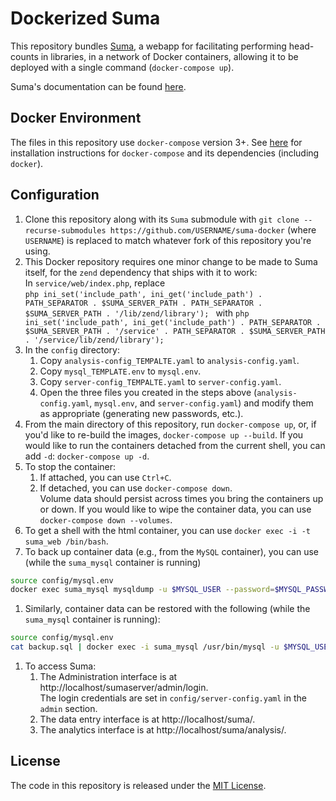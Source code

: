 # Dockerized Suma

This repository bundles [Suma](https://github.com/suma-project/Suma), a webapp for facilitating performing head-counts in libraries, in a network of Docker containers, allowing it to be deployed with a single command (`docker-compose up`).

Suma's documentation can be found [here](https://suma-project.github.io/Suma/).

## Docker Environment

The files in this repository use `docker-compose` version 3+. See [here](https://docs.docker.com/compose/install/) for installation instructions for `docker-compose` and its dependencies (including `docker`).

## Configuration

1. Clone this repository along with its `Suma` submodule with `git clone --recurse-submodules https://github.com/USERNAME/suma-docker` (where `USERNAME`) is replaced to match whatever fork of this repository you're using.
1. This Docker repository requires one minor change to be made to Suma itself, for the `zend` dependency that ships with it to work:  
   In `service/web/index.php`, replace  
	   ```php
	   ini_set('include_path', ini_get('include_path') . PATH_SEPARATOR . $SUMA_SERVER_PATH . PATH_SEPARATOR . $SUMA_SERVER_PATH . '/lib/zend/library');
       ```
       with
	   ```php
	   ini_set('include_path', ini_get('include_path') . PATH_SEPARATOR . $SUMA_SERVER_PATH . '/service' . PATH_SEPARATOR . $SUMA_SERVER_PATH . '/service/lib/zend/library');
   	   ```
1. In the `config` directory:
	1. Copy `analysis-config_TEMPALTE.yaml` to `analysis-config.yaml`.
	2. Copy `mysql_TEMPLATE.env` to `mysql.env`.
	3. Copy `server-config_TEMPALTE.yaml` to `server-config.yaml`.
	4. Open the three files you created in the steps above (`analysis-config.yaml`, `mysql.env`, and `server-config.yaml`) and modify them as appropriate (generating new passwords, etc.).
1. From the main directory of this repository, run `docker-compose up`, or, if you'd like to re-build the images, `docker-compose up --build`. If you would like to run the containers detached from the current shell, you can add `-d`: `docker-compose up -d`.  
1. To stop the container:
    1. If attached, you can use `Ctrl+C`.
    2. If detached, you can use `docker-compose down`.  
	   Volume data should persist across times you bring the containers up or down. If you would like to wipe the container data, you can use `docker-compose down --volumes`.
1. To get a shell with the html container, you can use `docker exec -i -t suma_web /bin/bash`.
1. To back up container data (e.g., from the `MySQL` container), you can use (while the `suma_mysql` container is running)  
```sh
source config/mysql.env
docker exec suma_mysql mysqldump -u $MYSQL_USER --password=$MYSQL_PASSWORD $MYSQL_DATABASE > backup.sql 2>backup_errors
```
1. Similarly, container data can be restored with the following (while the `suma_mysql` container is running):  
```sh
source config/mysql.env
cat backup.sql | docker exec -i suma_mysql /usr/bin/mysql -u $MYSQL_USER --password=$MYSQL_PASSWORD $MYSQL_DATABASE
```
1. To access Suma:
	1. The Administration interface is at http://localhost/sumaserver/admin/login.  
	   The login credentials are set in `config/server-config.yaml` in the `admin` section.
	1. The data entry interface is at http://localhost/suma/.
	1. The analytics interface is at http://localhost/suma/analysis/.

## License

The code in this repository is released under the [MIT License](LICENSE.md).
